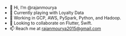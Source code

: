 - 👋 Hi, I’m @rajanmourya
- 👀 Currently playing with Loyalty Data
- 🌱 Working in GCP, AWS, PySpark, Python, and Hadoop.
- 💞️ Looking to collaborate on Flutter, Swift.
- 📫 Reach me at rajanmourya2015@gmail.com

<!---
rajanmourya/rajanmourya is a ✨ special ✨ repository because its `README.md` (this file) appears on your GitHub profile.
You can click the Preview link to take a look at your changes.
--->
